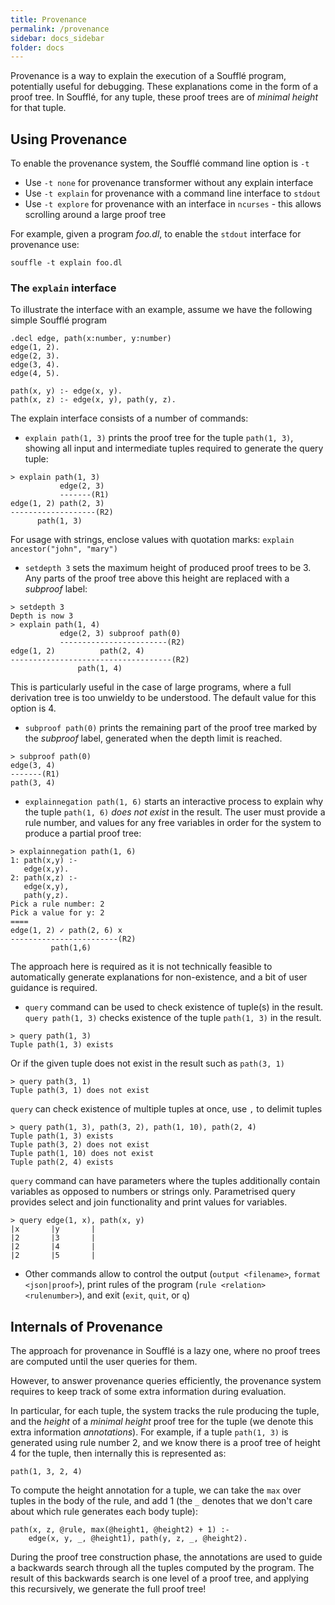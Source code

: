 ```yaml
---
title: Provenance
permalink: /provenance
sidebar: docs_sidebar
folder: docs
---
```


Provenance is a way to explain the execution of a Soufflé program, potentially useful for debugging. These explanations come in the form of a proof tree. In Soufflé, for any tuple, these proof trees are of *minimal height* for that tuple.

## Using Provenance
To enable the provenance system, the Soufflé command line option is `-t`
- Use `-t none` for provenance transformer without any explain interface
- Use `-t explain` for provenance with a command line interface to `stdout`
- Use `-t explore` for provenance with an interface in `ncurses` - this allows scrolling around a large proof tree

For example, given a program *foo.dl*, to enable the `stdout` interface for provenance use:
```
souffle -t explain foo.dl
```

### The `explain` interface
To illustrate the interface with an example, assume we have the following simple Soufflé program
```
.decl edge, path(x:number, y:number)
edge(1, 2).
edge(2, 3).
edge(3, 4).
edge(4, 5).

path(x, y) :- edge(x, y).
path(x, z) :- edge(x, y), path(y, z).
```

The explain interface consists of a number of commands:
- `explain path(1, 3)` prints the proof tree for the tuple `path(1, 3)`, showing all input and intermediate tuples required to generate the query tuple:   
```
> explain path(1, 3)
           edge(2, 3)
           -------(R1)
edge(1, 2) path(2, 3)
-------------------(R2)
      path(1, 3)
```   
For usage with strings, enclose values with quotation marks: `explain ancestor("john", "mary")`
- `setdepth 3` sets the maximum height of produced proof trees to be 3. Any parts of the proof tree above this height are replaced with a *subproof* label:   
```
> setdepth 3
Depth is now 3
> explain path(1, 4)
           edge(2, 3) subproof path(0)
           ------------------------(R2)
edge(1, 2)          path(2, 4)
------------------------------------(R2)
               path(1, 4)
```   
This is particularly useful in the case of large programs, where a full derivation tree is too unwieldy to be understood. The default value for this option is 4.   
- `subproof path(0)` prints the remaining part of the proof tree marked by the *subproof* label, generated when the depth limit is reached.   
```
> subproof path(0)
edge(3, 4)
-------(R1)
path(3, 4)
```   
- `explainnegation path(1, 6)` starts an interactive process to explain why the tuple `path(1, 6)` *does not exist* in the result. The user must provide a rule number, and values for any free variables in order for the system to produce a partial proof tree:   
```
> explainnegation path(1, 6)
1: path(x,y) :-
   edge(x,y).
2: path(x,z) :-
   edge(x,y),
   path(y,z).
Pick a rule number: 2
Pick a value for y: 2
====
edge(1, 2) ✓ path(2, 6) x
------------------------(R2)
         path(1,6)
```   
The approach here is required as it is not technically feasible to automatically generate explanations for non-existence, and a bit of user guidance is required.   

- `query` command can be used to check existence of tuple(s) in the result. `query path(1, 3)` checks existence of  the tuple `path(1, 3)` in the result.
```
> query path(1, 3)
Tuple path(1, 3) exists
```
Or if the given tuple does not exist in the result such as `path(3, 1)`
```
> query path(3, 1)
Tuple path(3, 1) does not exist
```
`query` can check existence of multiple tuples at once, use `,` to delimit tuples
```
> query path(1, 3), path(3, 2), path(1, 10), path(2, 4)
Tuple path(1, 3) exists
Tuple path(3, 2) does not exist
Tuple path(1, 10) does not exist
Tuple path(2, 4) exists
```
`query` command can have parameters where the tuples additionally contain variables as opposed to numbers or strings only. Parametrised query provides select and join functionality and print values for variables.
```
> query edge(1, x), path(x, y)
|x       |y       |
|2       |3       |
|2       |4       |
|2       |5       |
```
- Other commands allow to control the output (`output <filename>`, `format <json|proof>`), print rules of the program (`rule <relation> <rulenumber>`), and exit (`exit`, `quit`, or `q`)

## Internals of Provenance
The approach for provenance in Soufflé is a lazy one, where no proof trees are computed until the user queries for them.

However, to answer provenance queries efficiently, the provenance system requires to keep track of some extra information during evaluation.

In particular, for each tuple, the system tracks the rule producing the tuple, and the *height* of a *minimal height* proof tree for the tuple (we denote this extra information *annotations*). For example, if a tuple `path(1, 3)` is generated using rule number 2, and we know there is a proof tree of height 4 for the tuple, then internally this is represented as:
```
path(1, 3, 2, 4)
```

To compute the height annotation for a tuple, we can take the `max` over tuples in the body of the rule, and add 1 (the `_` denotes that we don't care about which rule generates each body tuple):
```
path(x, z, @rule, max(@height1, @height2) + 1) :-
    edge(x, y, _, @height1), path(y, z, _, @height2).
```

During the proof tree construction phase, the annotations are used to guide a backwards search through all the tuples computed by the program. The result of this backwards search is one level of a proof tree, and applying this recursively, we generate the full proof tree!

